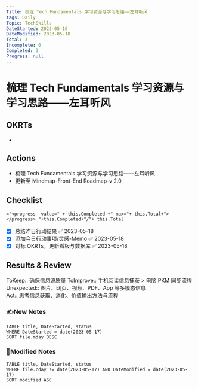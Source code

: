 ```yaml
---
Title: 梳理 Tech Fundamentals 学习资源与学习思路——左耳听风
tags: Daily
Topic: TechSkills
DateStarted: 2023-05-16
DateModified: 2023-05-18
Total: 3
Incomplete: 0
Completed: 3
Progress: null
---
```

# 梳理 Tech Fundamentals 学习资源与学习思路——左耳听风
## OKRTs
- 
## Actions
- 梳理 Tech Fundamentals 学习资源与学习思路——左耳听风
- 更新至 Mindmap-Front-End Roadmap-v 2.0
## Checklist
`="<progress  value=" + this.Completed +" max="+ this.Total+"></progress> "+this.Completed+"/"+ this.Total`
- [x] 总结昨日行动结果 ✅ 2023-05-18
- [x] 添加今日行动事项/灵感-Memo ✅ 2023-05-18
- [x] 对标 OKRTs，更新看板与数据库 ✅ 2023-05-18
## Results & Review
ToKeep:: 确保信息源质量
ToImprove:: 手机阅读信息捕获 > 电脑 PKM 同步流程  
Unexpected:: 图片、网页、视频、PDF、App 等多模态信息  
Act:: 思考信息获取、消化、价值输出方法与流程
### ✍️New Notes

```dataview
TABLE title, DateStarted, status
WHERE DateStarted = date(2023-05-17)
SORT file.mday DESC
```

### 📝Modified Notes

```dataview
TABLE title, DateStarted, status
WHERE file.cday != date(2023-05-17) AND DateModified = date(2023-05-17)
SORT modified ASC
```
